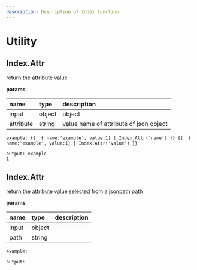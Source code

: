 ```yaml
---
description: Description of Index function
---
```


# Utility

## Index.Attr

return the attribute value

**params**

| name | type | description |
| :--- | :--- | :--- |
| input | object | object |
| attribute | string | value  name of attribute of json object |

```text
example: {{  { name:'example', value:1} | Index.Attr('name') }} {{  { name:'example', value:1} | Index.Attr('value') }}

output: example
1
```

## Index.Attr

return the attribute value selected from a jsonpath path

**params**

| name | type | description |
| :--- | :--- | :--- |
| input | object |  |
| path | string |  |

```text
example: 

output:
```

